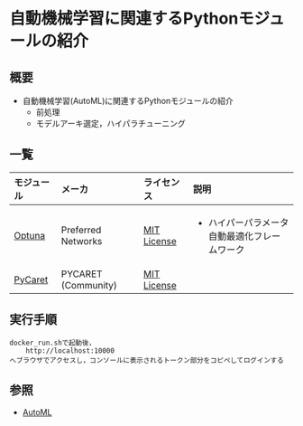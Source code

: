 # 自動機械学習に関連するPythonモジュールの紹介

## 概要

* 自動機械学習(AutoML)に関連するPythonモジュールの紹介
  * 前処理
  * モデルアーキ選定，ハイパラチューニング

## 一覧

|モジュール|メーカ|ライセンス|説明|
|:--|:--|:--|:--|
|[Optuna](https://www.preferred.jp/ja/projects/optuna/)|Preferred Networks|[MIT License](https://github.com/optuna/optuna/blob/master/LICENSE)|<ul><li>ハイパーパラメータ自動最適化フレームワーク</li></ul>|
|[PyCaret](https://pycaret.org/)|PYCARET (Community)|[MIT License](https://github.com/pycaret/pycaret/blob/master/LICENSE)||<ul><li>機械学習ワークフローを少ないコードで実行できるPythonライブラリ</li></ul>|

## 実行手順

	docker_run.shで起動後，
		http://localhost:10000
	へブラウザでアクセスし，コンソールに表示されるトークン部分をコピペしてログインする

## 参照

* [AutoML](https://www.automl.org/automl/)


